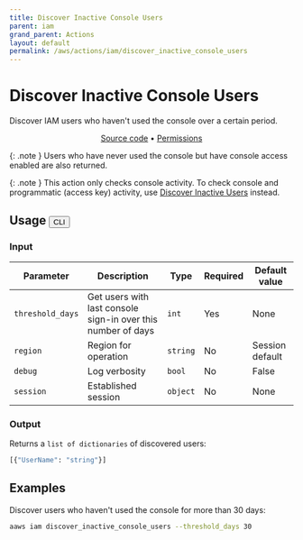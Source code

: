 ```yaml
---
title: Discover Inactive Console Users
parent: iam
grand_parent: Actions
layout: default
permalink: /aws/actions/iam/discover_inactive_console_users
---
```


# Discover Inactive Console Users

Discover IAM users who haven't used the console over a certain period.<br/>

<p align="center">
   <a href="https://github.com/avtomat-hub/avtomat-aws/tree/main/avtomat_aws/iam/discover_inactive_console_users.py">Source code</a> •
   <a href="/aws/permissions/iam/discover_inactive_console_users">Permissions</a>
</p>

{: .note }
Users who have never used the console but have console access enabled are also returned.

{: .note }
This action only checks console activity. To check console and programmatic (access key) activity, use [Discover Inactive Users](/aws/actions/iam/discover_inactive_users) instead.

## Usage <button id="toggleButton" class="btn fs-3" onclick="toggleTables()">CLI</button>

### Input

| Parameter        | Description                                                  | Type     | Required | Default value   |
|------------------|--------------------------------------------------------------|----------|----------|-----------------|
| `threshold_days` | Get users with last console sign-in over this number of days | `int`    | Yes      | None            |
| `region`         | Region for operation                                         | `string` | No       | Session default |
| `debug`          | Log verbosity                                                | `bool`   | No       | False           |
| `session`        | Established session                                          | `object` | No       | None            |

### Output

Returns a `list of dictionaries` of discovered users:

```python
[{"UserName": "string"}]
```

<div markdown="1" id="cli" style="display: block;">

## Examples

Discover users who haven't used the console for more than 30 days:

```bash
aaws iam discover_inactive_console_users --threshold_days 30
```

</div>

<div markdown="1" id="prog" style="display: none;">

## Examples

Discover users who haven't used the console for more than 30 days:

```python
from avtomat_aws import iam

response = iam.discover_inactive_console_users(threshold_days=30)
```

</div>

<script>
  function toggleTables() {
    var cli = document.getElementById("cli");
    var prog = document.getElementById("prog");
    var toggleButton = document.getElementById("toggleButton");
    if (cli.style.display === "none") {
      cli.style.display = "block";
      prog.style.display = "none";
      toggleButton.innerHTML = "CLI";
    } else {
      cli.style.display = "none";
      prog.style.display = "block";
      toggleButton.innerHTML = "Programmatic";
    } 
  }
</script>
